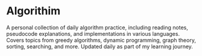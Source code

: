 # Algorithim
A personal collection of daily algorithm practice, including reading notes, pseudocode explanations, and implementations in various languages. Covers topics from greedy algorithms, dynamic programming, graph theory, sorting, searching, and more. Updated daily as part of my learning journey.
